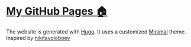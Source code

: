 # [My GitHub Pages 🏠](https://n0nz.github.io)

The website is generated with [Hugo](https://github.com/gohugoio/hugo). It uses a customized [Minimal](https://github.com/calintat/minimal) theme. Inspired by [nikitavoloboev](https://nikitavoloboev.xyz)

